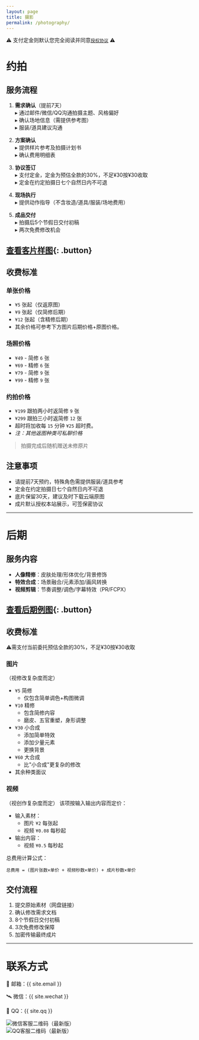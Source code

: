 ```yaml
---
layout: page
title: 摄影
permalink: /photography/
---
```


<haed>
    <link rel="stylesheet" href="/css/gallery.css">
</haed>

⚠️ 支付定金则默认您完全阅读并同意[`授权协议`](/protocol/licence/) ⚠️

# 约拍

## 服务流程

1. **需求确认**（提前7天）  
   ▸ 通过邮件/微信/QQ沟通拍摄主题、风格偏好  
   ▸ 确认场地信息（需提供参考图）  
   ▸ 服装/道具建议沟通

2. **方案确认**  
   ▸ 提供样片参考及拍摄计划书  
   ▸ 确认费用明细表

3. **协议签订**  
   ▸ 支付定金，定金为预估全款的30%，不足¥30按¥30收取  
   ▸ 定金在约定拍摄日七个自然日内不可退

4. **现场执行**  
   ▸ 提供动作指导（不含妆造/道具/服装/场地费用）

5. **成品交付**  
   ▸ 拍摄后5个节假日交付初稿  
   ▸ 两次免费修改机会

## [查看客片样图](/gallery/photography){: .button}

## 收费标准

### 单张价格

- `¥5` 张起（仅返原图）
- `¥9` 张起（仅简修后期）
- `¥12` 张起（含精修后期）
- 其余价格可参考下方图片后期价格+原图价格。

### 场照价格

- `¥49` - 简修 `6` 张
- `¥69` - 精修 `6` 张
- `¥79` - 简修 `9` 张
- `¥99` - 精修 `9` 张

### 约拍价格

- `¥199` 跟拍两小时返简修 `9` 张
- `¥299` 跟拍三小时返简修 `12` 张
- 超时将加收每 `15` 分钟 `¥25` 超时费。
- *注：其他返图种类可私聊价格*

> 拍摄完成后随机赠送未修原片

## 注意事项

- 请提前7天预约，特殊角色需提供服装/道具参考
- 定金在约定拍摄日七个自然日内不可退
- 底片保留30天，建议及时下载云端原图
- 成片默认授权本站展示，可签保密协议

---

# 后期

## 服务内容

- **人像精修**：皮肤处理/形体优化/背景修饰  
- **特效合成**：场景融合/元素添加/画风转换
- **视频剪辑**：节奏调整/调色/字幕特效（PR/FCPX）

## [查看后期例图](/gallery/post-production){: .button}

## 收费标准

⚠️需支付当前委托预估全款的30%，不足¥30按¥30收取

### 图片
（视修改复杂度而定）
- `¥5` 简修
  - 仅包含简单调色+构图微调
- `¥10` 精修
  - 包含简修内容
  - 磨皮、五官重塑，身形调整
- `¥30` 小合成
  - 添加简单特效
  - 添加少量元素
  - 更换背景
- `¥60` 大合成
  - 比"小合成"更复杂的修改
- 其余种类面议


### 视频

（视创作复杂度而定）
该项按输入输出内容而定价：
- 输入素材：
  - 图片 `¥2` 每张起
  - 视频 `¥0.08` 每秒起
- 输出内容：
  - 视频 `¥0.5` 每秒起

总费用计算公式：

```text
总费用 = (图片张数×单价 + 视频秒数×单价) + 成片秒数×单价
```

## 交付流程

1. 提交原始素材（网盘链接）  
2. 确认修改需求文档  
3. 8个节假日交付初稿  
4. 3次免费修改保障  
5. 加密传输最终成片

---

# 联系方式

📧 邮箱：{{ site.email }}

🛰 微信：{{ site.wechat }}

🐧 QQ：{{ site.qq }}

<div class="gallery-container landscape">
    <div class="gallery-item square">
        <img src="https://image.jumern.com/sundries/WeChat-QRCode.webp" alt="微信客服二维码（最新版）"/>
    </div>
    <div class="gallery-item square">
        <img src="https://image.jumern.com/sundries/QQ-QRCode.webp" alt="QQ客服二维码（最新版）"/>
    </div>
</div>
